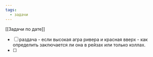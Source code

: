 ```yaml
---
tags:
  - задачи
---
```

[[Задачи по дате]]
- [ ] раздача - если высокая агра ривера и красная вверх - как определить заключается ли она в рейзах или только коллах.
- [ ] 